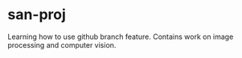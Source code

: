 # san-proj
Learning how to use github branch feature.
Contains work on image processing and computer vision.
